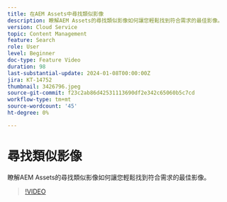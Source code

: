 ```yaml
---
title: 在AEM Assets中尋找類似影像
description: 瞭解AEM Assets的尋找類似影像如何讓您輕鬆找到符合需求的最佳影像。
version: Cloud Service
topic: Content Management
feature: Search
role: User
level: Beginner
doc-type: Feature Video
duration: 98
last-substantial-update: 2024-01-08T00:00:00Z
jira: KT-14752
thumbnail: 3426796.jpeg
source-git-commit: f23c2ab86d42531113690df2e342c65060b5c7cd
workflow-type: tm+mt
source-wordcount: '45'
ht-degree: 0%

---
```



# 尋找類似影像

瞭解AEM Assets的尋找類似影像如何讓您輕鬆找到符合需求的最佳影像。

>[!VIDEO](https://video.tv.adobe.com/v/3426796/?learn=on)
